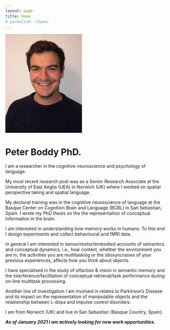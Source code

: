 ```yaml
---
layout: page
title: home
# permalink: /home/
---
```


![Peter Boddy](./PeterBoddy.jpeg)

# Peter Boddy PhD.

I am a researcher in the cognitive neuroscience and psychology of language.

My most recent research post was as a Senior Research Associate at the University of East Anglia (UEA) in Norwich (UK) where I worked on spatial perspective taking and spatial language.

My doctoral training was in the cognitive neuroscience of language at the Basque Center on Cognition Brain and Language (BCBL) in San Sebastian, Spain. I wrote my PhD thesis on the the representation of conceptual information in the brain.

I am interested in understanding how memory works in humans. To this end I design experiments and collect behavioural and fMRI data.

In general I am interested in sensorimotor/embodied accounts of semantics and conceptual dynamics, i.e., how context, whether the environment you are in, the activities you are multitasking or the idiosyncrasies of your previous experiences, affects how you think about objects.

I have specialised in the study of olfaction & vision in semantic memory and the interference/facilitation of conceptual retrieval/task performance during on-line multitask processing.

Another line of investigation I am involved in relates to Parkinson’s Disease and its impact on the representation of manipulable objects and the relationship between L-dopa and impulse control disorders.

I am from Norwich (UK) and live in San Sebastian (Basque Country, Spain).

***As of January 2021 I am actively looking for new work opportunities.***
